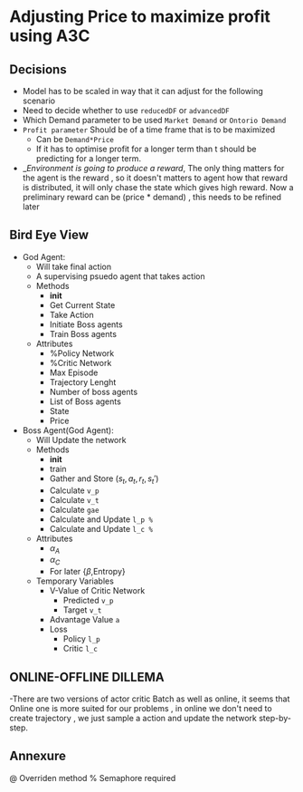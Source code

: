 # Adjusting Price to maximize profit using A3C
## Decisions
- Model has to be scaled in way that it can adjust for the following scenario
- Need to decide whether to use `reducedDF` or `advancedDF`
- Which Demand parameter to be used `Market Demand` or `Ontorio Demand`
- `Profit parameter` Should be of a time frame that is to be maximized
    - Can be `Demand*Price`
    - If it has to optimise profit for a longer term than t should be predicting for a longer term.
- __Environment is going to produce a reward_, The only thing matters for the agent is the reward , so it doesn't matters to agent how that reward is distributed, it will only chase the state which gives high reward. Now a preliminary reward can be (price * demand) , this needs to be refined later

## Bird Eye View
- God Agent:
    - Will take final action
    - A supervising psuedo agent that takes action
    - Methods
        - __init__
        - Get Current State
        - Take Action
        - Initiate Boss agents
        - Train Boss agents
    - Attributes
        - %Policy Network
        - %Critic Network
        - Max Episode
        - Trajectory Lenght 
        - Number of boss agents
        - List of Boss agents
        - State
        - Price
- Boss Agent(God Agent):
    - Will Update the network
    - Methods
        - __init__
        - train
        - Gather and Store $(s_t,a_t,r_t,s_t\prime)$
        - Calculate `v_p`
        - Calculate `v_t`
        - Calculate `gae`
        - Calculate and Update `l_p %`
        - Calculate and Update `l_c %`
    - Attributes
        - $\alpha_A$
        - $\alpha_C$
        - For later {$\beta$,Entropy}
    - Temporary Variables
        - V-Value of Critic Network 
            - Predicted `v_p`
            - Target    `v_t`
        - Advantage Value `a`
        - Loss 
            - Policy `l_p`
            - Critic `l_c`
## ONLINE-OFFLINE DILLEMA
  -There are two versions of actor critic Batch as well as online, it seems that Online one is more suited for our problems , in online we don't 
   need to create trajectory , we just sample a action and update the network step-by-step.


## Annexure
@ Overriden method
% Semaphore required
